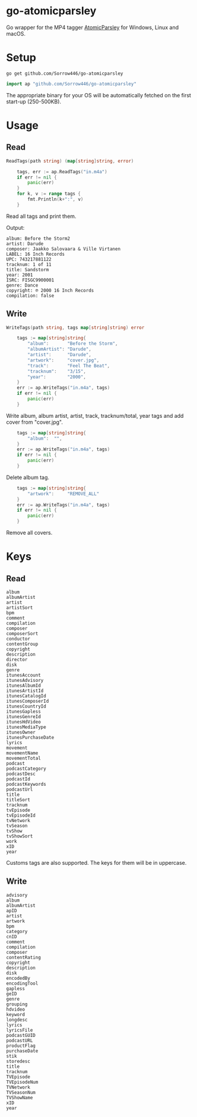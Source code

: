 # go-atomicparsley
Go wrapper for the MP4 tagger [AtomicParsley](https://github.com/wez/atomicparsley) for Windows, Linux and macOS.

# Setup
```
go get github.com/Sorrow446/go-atomicparsley
```
```go
import ap "github.com/Sorrow446/go-atomicparsley"
```
The appropriate binary for your OS will be automatically fetched on the first start-up (250-500KB).

# Usage

## Read
```go
ReadTags(path string) (map[string]string, error)
```
```go
	tags, err := ap.ReadTags("in.m4a")
	if err != nil {
		panic(err)
	}
	for k, v := range tags {
		fmt.Println(k+":", v)
	}
```
Read all tags and print them.

Output:
```
album: Before the Storm2
artist: Darude
composer: Jaakko Salovaara & Ville Virtanen
LABEL: 16 Inch Records
UPC: 743217881122
tracknum: 1 of 11
title: Sandstorm
year: 2001
ISRC: FISGC9900001
genre: Dance
copyright: ℗ 2000 16 Inch Records
compilation: false
```

## Write
```go
WriteTags(path string, tags map[string]string) error
```

```go
	tags := map[string]string{
		"album":       "Before the Storm",
		"albumArtist": "Darude",
		"artist":      "Darude",
		"artwork":     "cover.jpg",
		"track":       "Feel The Beat",
		"tracknum":    "3/15",
		"year":        "2000",
	}
	err := ap.WriteTags("in.m4a", tags)
	if err != nil {
		panic(err)
	}
```
Write album, album artist, artist, track, tracknum/total, year tags and add cover from "cover.jpg".

```go
	tags := map[string]string{
		"album":  "",
	}
	err := ap.WriteTags("in.m4a", tags)
	if err != nil {
		panic(err)
	}
```
Delete album tag.

```go
	tags := map[string]string{
		"artwork":     "REMOVE_ALL"
	}
	err := ap.WriteTags("in.m4a", tags)
	if err != nil {
		panic(err)
	}
```
Remove all covers.

# Keys
## Read
```
album
albumArtist
artist
artistSort
bpm
comment
compilation
composer
composerSort
conductor
contentGroup
copyright
description
director
disk
genre
itunesAccount
itunesAdvisory
itunesAlbumId
itunesArtistId
itunesCatalogId
itunesComposerId
itunesCountryId
itunesGapless
itunesGenreId
itunesHdVideo
itunesMediaType
itunesOwner
itunesPurchaseDate
lyrics
movement
movementName
movementTotal
podcast
podcastCategory
podcastDesc
podcastId
podcastKeywords
podcastUrl
title
titleSort
tracknum
tvEpisode
tvEpisodeId
tvNetwork
tvSeason
tvShow
tvShowSort
work
xID
year
```
Customs tags are also supported. The keys for them will be in uppercase.

## Write
```
advisory
album
albumArtist
apID
artist
artwork
bpm
category
cnID
comment
compilation
composer
contentRating
copyright
description
disk
encodedBy
encodingTool
gapless
geID
genre
grouping
hdvideo
keyword
longdesc
lyrics
lyricsFile
podcastGUID
podcastURL
productFlag
purchaseDate
stik
storedesc
title
tracknum
TVEpisode
TVEpisodeNum
TVNetwork
TVSeasonNum
TVShowName
xID
year
```
